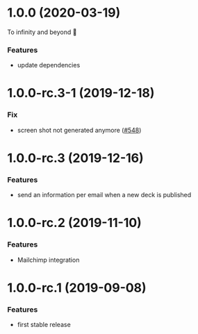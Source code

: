 <a name="1.0.0"></a>

# 1.0.0 (2020-03-19)

To infinity and beyond 🚀

### Features

- update dependencies

<a name="1.0.0-rc.3-1"></a>

# 1.0.0-rc.3-1 (2019-12-18)

### Fix

- screen shot not generated anymore ([#548](https://github.com/deckgo/deckdeckgo/issues/548))

<a name="1.0.0-rc.3"></a>

# 1.0.0-rc.3 (2019-12-16)

### Features

- send an information per email when a new deck is published

<a name="1.0.0-rc.2"></a>

# 1.0.0-rc.2 (2019-11-10)

### Features

- Mailchimp integration

<a name="1.0.0-rc.1"></a>

# 1.0.0-rc.1 (2019-09-08)

### Features

- first stable release
